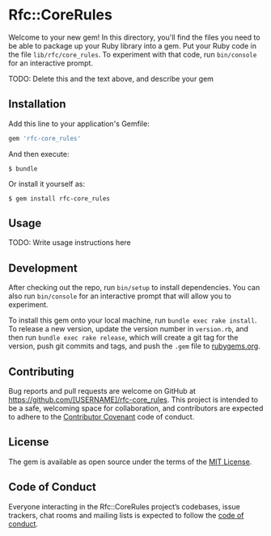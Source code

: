 # Rfc::CoreRules

Welcome to your new gem! In this directory, you'll find the files you need to be able to package up your Ruby library into a gem. Put your Ruby code in the file `lib/rfc/core_rules`. To experiment with that code, run `bin/console` for an interactive prompt.

TODO: Delete this and the text above, and describe your gem

## Installation

Add this line to your application's Gemfile:

```ruby
gem 'rfc-core_rules'
```

And then execute:

    $ bundle

Or install it yourself as:

    $ gem install rfc-core_rules

## Usage

TODO: Write usage instructions here

## Development

After checking out the repo, run `bin/setup` to install dependencies. You can also run `bin/console` for an interactive prompt that will allow you to experiment.

To install this gem onto your local machine, run `bundle exec rake install`. To release a new version, update the version number in `version.rb`, and then run `bundle exec rake release`, which will create a git tag for the version, push git commits and tags, and push the `.gem` file to [rubygems.org](https://rubygems.org).

## Contributing

Bug reports and pull requests are welcome on GitHub at https://github.com/[USERNAME]/rfc-core_rules. This project is intended to be a safe, welcoming space for collaboration, and contributors are expected to adhere to the [Contributor Covenant](http://contributor-covenant.org) code of conduct.

## License

The gem is available as open source under the terms of the [MIT License](http://opensource.org/licenses/MIT).

## Code of Conduct

Everyone interacting in the Rfc::CoreRules project’s codebases, issue trackers, chat rooms and mailing lists is expected to follow the [code of conduct](https://github.com/[USERNAME]/rfc-core_rules/blob/master/CODE_OF_CONDUCT.md).
